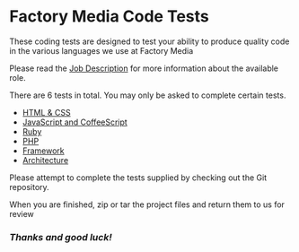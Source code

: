 # Factory Media Code Tests

These coding tests are designed to test your ability to produce quality code in the various languages we use at Factory Media

Please read the [Job Description](JOB-DESCRIPTION.md) for more information about the available role.

There are 6 tests in total. You may only be asked to complete certain tests.

* [HTML & CSS](https://github.com/factorymedia/factory-code-tests/tree/master/css-code-test)
* [JavaScript and CoffeeScript](https://github.com/factorymedia/factory-code-tests/tree/master/js-code-test)
* [Ruby](https://github.com/factorymedia/factory-code-tests/tree/master/ruby-code-test)  
* [PHP](https://github.com/factorymedia/factory-code-tests/tree/master/php-code-test)
* [Framework](https://github.com/factorymedia/factory-code-tests/tree/master/framework-test)
* [Architecture](https://github.com/factorymedia/factory-code-tests/tree/master/architecture-test)

Please attempt to complete the tests supplied by checking out the Git repository.

When you are finished, zip or tar the project files and return them to us for review

### _Thanks and good luck!_

